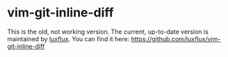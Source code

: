 vim-git-inline-diff
===================

This is the old, not working version.
The current, up-to-date version is maintained by [luxflux](https://github.com/luxflux).
You can find it here: https://github.com/luxflux/vim-git-inline-diff
